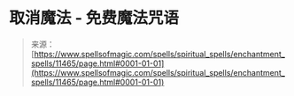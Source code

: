 <!--yml

category: 未分类

date: 2024-06-12 18:48:40

-->

# 取消魔法 - 免费魔法咒语

> 来源：[https://www.spellsofmagic.com/spells/spiritual_spells/enchantment_spells/11465/page.html#0001-01-01](https://www.spellsofmagic.com/spells/spiritual_spells/enchantment_spells/11465/page.html#0001-01-01)
